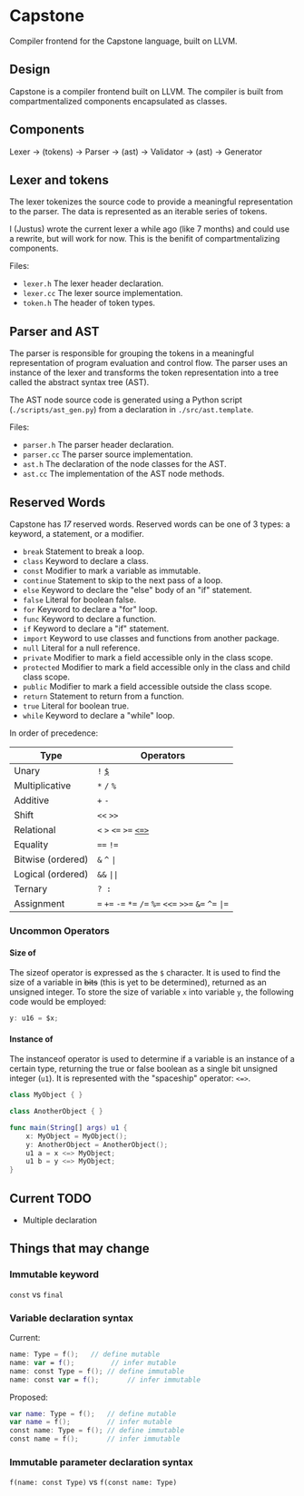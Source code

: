 # Capstone

Compiler frontend for the Capstone language, built on LLVM.

## Design

Capstone is a compiler frontend built on LLVM.
The compiler is built from compartmentalized components encapsulated as classes.

## Components

Lexer → (tokens) → Parser → (ast) → Validator → (ast) → Generator

## Lexer and tokens

The lexer tokenizes the source code to provide a meaningful representation to the parser. The data is represented as an iterable series of tokens.

I (Justus) wrote the current lexer a while ago (like 7 months) and could use a rewrite, but will work for now. This is the benifit of compartmentalizing components.

Files:

* `lexer.h` The lexer header declaration.
* `lexer.cc` The lexer source implementation.
* `token.h` The header of token types.

## Parser and AST

The parser is responsible for grouping the tokens in a meaningful representation of program evaluation and control flow. The parser uses an instance of the lexer and transforms the token representation into a tree called the abstract syntax tree (AST).

The AST node source code is generated using a Python script (`./scripts/ast_gen.py`) from a declaration in `./src/ast.template`.

Files:

* `parser.h` The parser header declaration.
* `parser.cc` The parser source implementation.
* `ast.h` The declaration of the node classes for the AST.
* `ast.cc` The implementation of the AST node methods.

## Reserved Words

Capstone has *17* reserved words. Reserved words can be one of 3 types: a keyword, a statement, or a modifier.

* `break` Statement to break a loop.
* `class` Keyword to declare a class.
* `const` Modifier to mark a variable as immutable.
* `continue` Statement to skip to the next pass of a loop.
* `else` Keyword to declare the "else" body of an "if" statement.
* `false` Literal for boolean false.
* `for` Keyword to declare a "for" loop.
* `func` Keyword to declare a function.
* `if` Keyword to declare a "if" statement.
* `import` Keyword to use classes and functions from another package.
* `null` Literal for a null reference.
* `private` Modifier to mark a field accessible only in the class scope.
* `protected` Modifier to mark a field accessible only in the class and child class scope.
* `public` Modifier to mark a field accessible outside the class scope.
* `return` Statement to return from a function.
* `true` Literal for boolean true.
* `while` Keyword to declare a "while" loop.

In order of precedence:

| Type              | Operators                                                |
| ----------------- | -------------------------------------------------------- |
| Unary             | `!` [`$`](#size-of)                                      |
| Multiplicative    | `*` `/` `%`                                              |
| Additive          | `+` `-`                                                  |
| Shift             | `<<` `>>`                                                |
| Relational        | `<` `>` `<=` `>=` [`<=>`](#instance-of)                  |
| Equality          | `==` `!=`                                                |
| Bitwise (ordered) | `&` `^` `\|`                                             |
| Logical (ordered) | `&&` `\|\|`                                              |
| Ternary           | `? :`                                                    |
| Assignment        | `=` `+=` `-=` `*=` `/=` `%=` `<<=` `>>=` `&=` `^=` `\|=` |

### Uncommon Operators

#### Size of

The sizeof operator is expressed as the `$` character. It is used to find the size of a variable in ~~bits~~ (this is yet to be determined), returned as an unsigned integer. To store the size of variable `x` into variable `y`, the following code would be employed:

```swift
y: u16 = $x;
```

#### Instance of

The instanceof operator is used to determine if a variable is an instance of a certain type, returning the true or false boolean as a single bit unsigned integer (`u1`). It is represented with the "spaceship" operator: `<=>`.

```swift
class MyObject { }

class AnotherObject { }

func main(String[] args) u1 {
    x: MyObject = MyObject();
    y: AnotherObject = AnotherObject();
    u1 a = x <=> MyObject;
    u1 b = y <=> MyObject;
}

```

## Current TODO

* Multiple declaration

## Things that may change

### Immutable keyword

`const` vs `final`

### Variable declaration syntax

Current:

```swift
name: Type = f();   // define mutable
name: var = f();         // infer mutable
name: const Type = f(); // define immutable
name: const var = f();       // infer immutable
```

Proposed:

```swift
var name: Type = f();   // define mutable
var name = f();         // infer mutable
const name: Type = f(); // define immutable
const name = f();       // infer immutable
```

### Immutable parameter declaration syntax

`f(name: const Type)` vs `f(const name: Type)`
